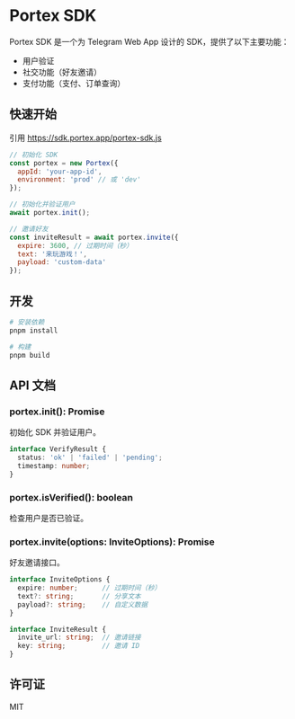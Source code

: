 # Portex SDK

Portex SDK 是一个为 Telegram Web App 设计的 SDK，提供了以下主要功能：

- 用户验证
- 社交功能（好友邀请）
- 支付功能（支付、订单查询）

## 快速开始
引用 https://sdk.portex.app/portex-sdk.js

```javascript
// 初始化 SDK
const portex = new Portex({
  appId: 'your-app-id',
  environment: 'prod' // 或 'dev'
});

// 初始化并验证用户
await portex.init();

// 邀请好友
const inviteResult = await portex.invite({
  expire: 3600, // 过期时间（秒）
  text: '来玩游戏！',
  payload: 'custom-data'
});
```

## 开发
```bash
# 安装依赖
pnpm install

# 构建
pnpm build
```

## API 文档

### portex.init(): Promise<VerifyResult>

初始化 SDK 并验证用户。

```typescript
interface VerifyResult {
  status: 'ok' | 'failed' | 'pending';
  timestamp: number;
}
```

### portex.isVerified(): boolean

检查用户是否已验证。

### portex.invite(options: InviteOptions): Promise<InviteResult>

好友邀请接口。

```typescript
interface InviteOptions {
  expire: number;      // 过期时间（秒）
  text?: string;       // 分享文本
  payload?: string;    // 自定义数据
}

interface InviteResult {
  invite_url: string;  // 邀请链接
  key: string;         // 邀请 ID
}
```


## 许可证

MIT 